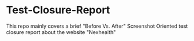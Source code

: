 # Test-Closure-Report
This repo mainly covers a brief "Before Vs. After" Screenshot Oriented test closure report about the website "Nexhealth"

